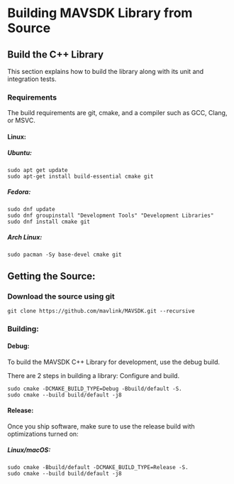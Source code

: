 # Building MAVSDK Library from Source

## Build the C++ Library
This section explains how to build the library along with its unit and integration tests.

### Requirements 
The build requirements are git, cmake, and a compiler such as GCC, Clang, or MSVC.

#### Linux:
##### Ubuntu:

``` 
sudo apt get update
sudo apt-get install build-essential cmake git 

```

##### Fedora: 

```
sudo dnf update
sudo dnf groupinstall "Development Tools" "Development Libraries"
sudo dnf install cmake git
```

##### Arch Linux:

```
sudo pacman -Sy base-devel cmake git
```

## Getting the Source:

### Download the source using git 

``` 
git clone https://github.com/mavlink/MAVSDK.git --recursive
```

### Building:

#### Debug:
To build the MAVSDK C++ Library for development, use the debug build.

There are 2 steps in building a library: Configure and build.

```
sudo cmake -DCMAKE_BUILD_TYPE=Debug -Bbuild/default -S.
sudo cmake --build build/default -j8
```
#### Release:

Once you ship software, make sure to use the release build with optimizations turned on:

##### Linux/macOS: 

```
sudo cmake -Bbuild/default -DCMAKE_BUILD_TYPE=Release -S.
sudo cmake --build build/default -j8
```